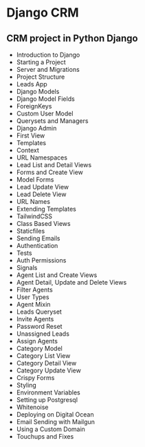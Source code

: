 # Django CRM

## CRM project in Python Django

- Introduction to Django
- Starting a Project
- Server and Migrations
- Project Structure
- Leads App
- Django Models
- Django Model Fields
- ForeignKeys
- Custom User Model
- Querysets and Managers
- Django Admin
- First View
- Templates
- Context
- URL Namespaces
- Lead List and Detail Views
- Forms and Create View
- Model Forms
- Lead Update View
- Lead Delete View
- URL Names
- Extending Templates
- TailwindCSS
- Class Based Views
- Staticfiles
- Sending Emails
- Authentication
- Tests
- Auth Permissions
- Signals
- Agent List and Create Views
- Agent Detail, Update and Delete Views
- Filter Agents
- User Types
- Agent Mixin
- Leads Queryset
- Invite Agents
- Password Reset
- Unassigned Leads
- Assign Agents
- Category Model
- Category List View
- Category Detail View
- Category Update View
- Crispy Forms
- Styling
- Environment Variables
- Setting up Postgresql
- Whitenoise
- Deploying on Digital Ocean
- Email Sending with Mailgun
- Using a Custom Domain
- Touchups and Fixes

